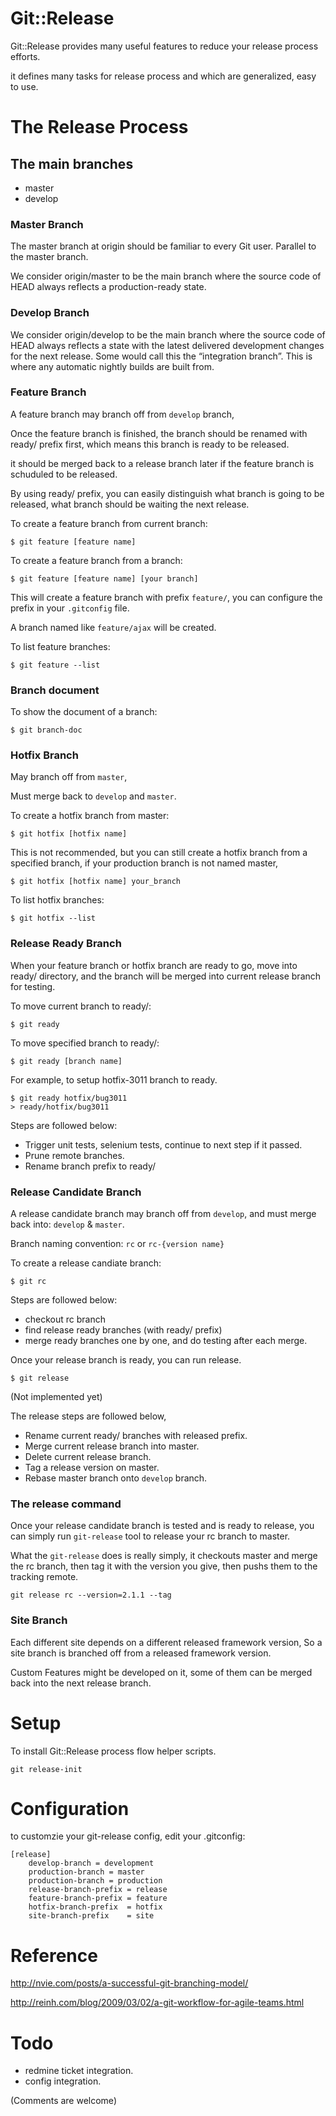 Git::Release
============

Git::Release provides many useful features 
to reduce your release process efforts.

it defines many tasks for release process and 
which are generalized, easy to use.

# The Release Process

## The main branches

* master
* develop

### Master Branch

The master branch at origin should be familiar to every Git user. Parallel to
the master branch.

We consider origin/master to be the main branch where the source code of HEAD
always reflects a production-ready state.

### Develop Branch

We consider origin/develop to be the main branch where the source code of HEAD
always reflects a state with the latest delivered development changes for the
next release. Some would call this the “integration branch”. This is where
any automatic nightly builds are built from.

### Feature Branch

A feature branch may branch off from `develop` branch,

Once the feature branch is finished, the branch 
should be renamed with ready/ prefix first, 
which means this branch is ready to be released.

it should be merged back to a release branch later
if the feature branch is schuduled to be released. 

By using ready/ prefix, you can easily distinguish 
what branch is going to be released, what
branch should be waiting the next release.

To create a feature branch from current branch:

    $ git feature [feature name]

To create a feature branch from a branch:

    $ git feature [feature name] [your branch]

This will create a feature branch with prefix `feature/`, you can configure the prefix in your `.gitconfig` file.

A branch named like `feature/ajax` will be created.

To list feature branches:

    $ git feature --list

### Branch document

To show the document of a branch:

    $ git branch-doc


### Hotfix Branch

May branch off from `master`,

Must merge back to `develop` and `master`.

To create a hotfix branch from master:

    $ git hotfix [hotfix name]

This is not recommended, but you can still create a hotfix branch from a specified branch, 
if your production branch is not named master,

    $ git hotfix [hotfix name] your_branch

To list hotfix branches:

    $ git hotfix --list

### Release Ready Branch

When your feature branch or hotfix branch are ready to go, move into ready/ directory,
and the branch will be merged into current release branch for testing.

To move current branch to ready/:

    $ git ready

To move specified branch to ready/:

    $ git ready [branch name]

For example, to setup hotfix-3011 branch to ready.

    $ git ready hotfix/bug3011
    > ready/hotfix/bug3011

Steps are followed below:

* Trigger unit tests, selenium tests, continue to next step if it passed.
* Prune remote branches.
* Rename branch prefix to ready/

### Release Candidate Branch

A release candidate branch may branch off from `develop`, 
and must merge back into: `develop` & `master`.

Branch naming convention: `rc` or `rc-{version name}`

To create a release candiate branch:

    $ git rc

Steps are followed below:

* checkout rc branch
* find release ready branches (with ready/ prefix)
* merge ready branches one by one, and do testing after each merge.

Once your release branch is ready, you can run release.

    $ git release 
    
(Not implemented yet)

The release steps are followed below,

* Rename current ready/ branches with released prefix.
* Merge current release branch into master.
* Delete current release branch.
* Tag a release version on master.
* Rebase master branch onto `develop` branch.

### The release command

Once your release candidate branch is tested and is ready to release, you 
can simply run `git-release` tool to release your rc branch to master.

What the `git-release` does is really simply, it checkouts master and merge 
the rc branch, then tag it with the version you give, then pushs them to the
tracking remote.

    git release rc --version=2.1.1 --tag


### Site Branch

Each different site depends on a different released framework version,
So a site branch is branched off from a released framework version.

Custom Features might be developed on it, some of them can be merged back into
the next release branch.

# Setup

To install Git::Release process flow helper scripts.

    git release-init

# Configuration

to customzie your git-release config, edit your .gitconfig:
    
    [release]
        develop-branch = development
        production-branch = master
        production-branch = production
        release-branch-prefix = release
        feature-branch-prefix = feature
        hotfix-branch-prefix  = hotfix
        site-branch-prefix    = site

# Reference

http://nvie.com/posts/a-successful-git-branching-model/

http://reinh.com/blog/2009/03/02/a-git-workflow-for-agile-teams.html


# Todo

* redmine ticket integration.
* config integration.

(Comments are welcome)
